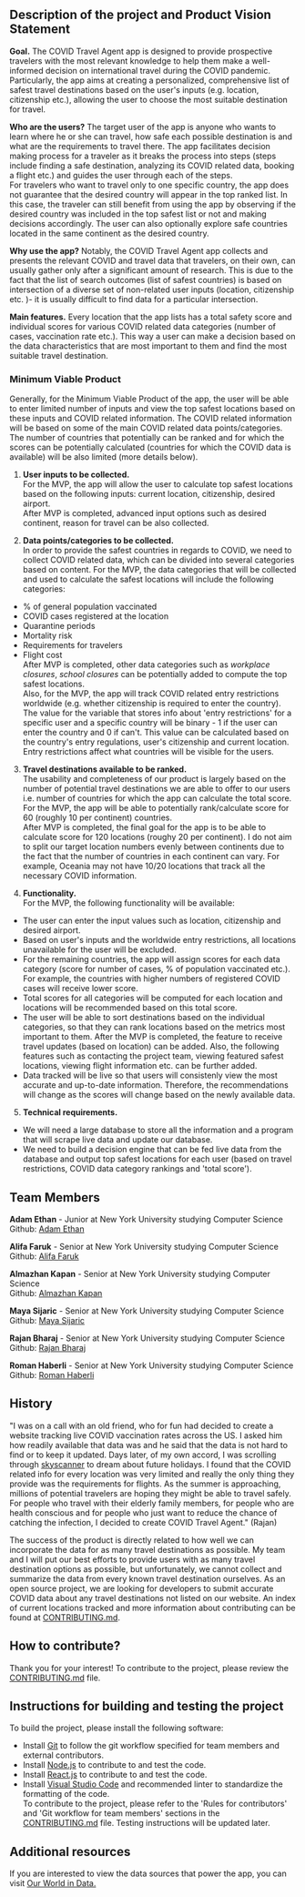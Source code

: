 ## Description of the project and Product Vision Statement

**Goal.** The COVID Travel Agent app is designed to provide prospective travelers with the most relevant knowledge to help them make a well-informed decision on international travel during the COVID pandemic. Particularly, the app aims at creating a personalized, comprehensive list of safest travel destinations based on the user's inputs (e.g. location, citizenship etc.), allowing the user to choose the most suitable destination for travel.<br>

**Who are the users?** The target user of the app is anyone who wants to learn where he or she can travel, how safe each possible destination is and what are the requirements to travel there. The app facilitates decision making process for a traveler as it breaks the process into steps (steps include finding a safe destination, analyzing its COVID related data, booking a flight etc.) and guides the user through each of the steps. <br>
For travelers who want to travel only to one specific country, the app does not guarantee that the desired country will appear in the top ranked list. In this case, the traveler can still benefit from using the app by observing if the desired country was included in the top safest list or not and making decisions accordingly. The user can also optionally explore safe countries located in the same continent as the desired country. <br>

**Why use the app?** Notably, the COVID Travel Agent app collects and presents the relevant COVID and travel data that travelers, on their own, can usually gather only after a significant amount of research. This is due to the fact that the list of search outcomes (list of safest countries) is based on intersection of a diverse set of non-related user inputs (location, citizenship etc. )- it is usually difficult to find data for a particular intersection.<br>

**Main features.** Every location that the app lists has a total safety score and individual scores for various COVID related data categories (number of cases, vaccination rate etc.). This way a user can make a decision based on the data characteristics that are most important to them and find the most suitable travel destination. 

### Minimum Viable Product
Generally, for the Minimum Viable Product of the app, the user will be able to enter limited number of inputs and view the top safest locations based on these inputs and COVID related information. The COVID related information will be based on some of the main COVID related data points/categories. The number of countries that potentially can be ranked and for which the scores can be potentially calculated (countries for which the COVID data is available) will be also limited (more details below). <br>

1. **User inputs to be collected.**<br>
For the MVP, the app will allow the user to calculate top safest locations based on the following inputs: current location, citizenship, desired airport. <br>
After MVP is completed, advanced input options such as desired continent, reason for travel can be also collected. <br>

2. **Data points/categories to be collected.**<br>
In order to provide the safest countries in regards to COVID, we need to collect COVID related data, which can be divided into several categories based on content. For the MVP, the data categories that will be collected and used to calculate the safest locations will include the following categories: 
- % of general population vaccinated
- COVID cases registered at the location
- Quarantine periods 
- Mortality risk
- Requirements for travelers
- Flight cost <br>
After MVP is completed, other data categories such as *workplace closures*, *school closures* can be potentially added to compute the top safest locations. <br>
Also, for the MVP, the app will track COVID related entry restrictions worldwide (e.g. whether citizenship is required to enter the country). The value for the variable that stores info about 'entry restrictions' for a specific user and a specific country will be binary - 1 if the user can enter the country and 0 if can't. This value can be calculated based on the country's entry regulations, user's citizenship and current location. Entry restrictions affect what countries will be visible for the users.

3. **Travel destinations available to be ranked.**<br>
The usability and completeness of our product is largely based on the number of potential travel destinations we are able to offer to our users i.e. number of countries for which the app can calculate the total score. For the MVP, the app will be able to potentially rank/calculate score for 60 (roughly 10 per continent) countries. <br>
After MVP is completed, the final goal for the app is to be able to calculate score for 120 locations (roughy 20 per continent). I do not aim to split our target location numbers evenly between continents due to the fact that the number of countries in each continent can vary. For example, Oceania may not have 10/20 locations that track all the necessary COVID information. <br>

4. **Functionality.**<br>
For the MVP, the following functionality will be available: 
- The user can enter the input values such as location, citizenship and desired airport. 
- Based on user's inputs and the worldwide entry restrictions, all locations unavailable for the user will be excluded. 
- For the remaining countries, the app will assign scores for each data category (score for number of cases, % of population vaccinated etc.). For example, the countries with higher numbers of registered COVID cases will receive lower score. 
- Total scores for all categories will be computed for each location and locations will be recommended based on this total score.
- The user will be able to sort destinations based on the individual categories, so that they can rank locations based on the metrics most important to them. 
After the MVP is completed, the feature to receive travel updates (based on location) can be added. Also, the following features such as contacting the project team, viewing featured safest locations, viewing flight information etc. can be further added.  
- Data tracked will be live so that users will consistenly view the most accurate and up-to-date information. Therefore, the recommendations will change as the scores will change based on the newly available data.

5. **Technical requirements.**
- We will need a large database to store all the information and a program that will scrape live data and update our database.
- We need to build a decision engine that can be fed live data from the database and output top safest locations for each user (based on travel restrictions, COVID data category rankings and 'total score').

## Team Members

**Adam Ethan** - Junior at New York University studying Computer Science<br>
Github:  <a href="https://github.com/AdamEthan" target="_blank">Adam Ethan</a>

**Alifa Faruk** - Senior at New York University studying Computer Science<br>
Github:  <a href="https://github.com/alifafaruk" target="_blank">Alifa Faruk</a>

**Almazhan Kapan** - Senior at New York University studying Computer Science<br>
Github:  <a href="https://github.com/almazhankapan" target="_blank">Almazhan Kapan</a>

**Maya Sijaric** - Senior at New York University studying Computer Science<br>
Github:  <a href="https://github.com/sijaric" target="_blank">Maya Sijaric</a>

**Rajan Bharaj** - Senior at New York University studying Computer Science<br>
Github:  <a href="https://github.com/RajanBharaj/" target="_blank">Rajan Bharaj</a>

**Roman Haberli** - Senior at New York University studying Computer Science<br>
Github:  <a href="https://github.com/rhaberli/" target="_blank">Roman Haberli</a>


## History

"I was on a call with an old friend, who for fun had decided to create a website tracking live COVID vaccination rates across the US. I asked him how readily available that data was and he said that the data is not hard to find or to keep it updated. Days later, of my own accord, I was scrolling through <a href="https://www.skyscanner.net/" target="_blank">skyscanner</a> to dream about future holidays. I found that the COVID related info for every location was very limited and really the only thing they provide was the requirements for flights. As the summer is approaching, millions of potential travelers are hoping they might be able to travel safely. For people who travel with their elderly family members, for people who are health conscious and for people who just want to reduce the chance of catching the infection, I decided to create COVID Travel Agent." (Rajan)

The success of the product is directly related to how well we can incorporate the data for as many travel destinations as possible. My team and I will put our best efforts to provide users with as many travel destination options as possible, but unfortunately, we cannot collect and summarize the data from every known travel destination ourselves. As an open source project, we are looking for developers to submit accurate COVID data about any travel destinations not listed on our website. An index of current locations tracked and more information about contributing can be found at [CONTRIBUTING.md](./CONTRIBUTING.md).

## How to contribute? 
Thank you for your interest! To contribute to the project, please review the [CONTRIBUTING.md](./CONTRIBUTING.md) file. 

## Instructions for building and testing the project

To build the project, please install the following software:   <br>
- Install <a href="https://git-scm.com/" target="_blank">Git</a> to follow the git workflow specified for team members and external contributors. 
- Install <a href="https://nodejs.org/" target="_blank">Node.js</a> to contribute to and test the code. 
- Install <a href="https://reactjs.org/" target="_blank">React.js</a> to contribute to and test the code. 
- Install <a href="https://code.visualstudio.com/download" target="_blank">Visual Studio Code</a> and recommended linter to standardize the formatting of the code. <br>
To contribute to the project, please refer to the 'Rules for contributors' and 'Git workflow for team members' sections in the [CONTRIBUTING.md](./CONTRIBUTING.md) file. 
Testing instructions will be updated later.  

## Additional resources

If you are interested to view the data sources that power the app, you can visit <a href="https://ourworldindata.org/coronavirus" target="_blank">Our World in Data.</a>

